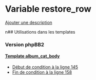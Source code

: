 # Variable restore_row
[Ajouter une description](https://fa-tvars.appspot.com/restore_row)

n## Utilisations dans les templates

### Version phpBB2

#### [Template album_cat_body](subsilver/album_cat_body.md)
* [Début de condition à la ligne 145](../subsilver/album_cat_body.tpl#L145)
* [Fin de condition à la ligne 158](../subsilver/album_cat_body.tpl#L158)